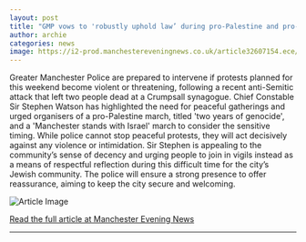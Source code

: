 ```yaml
---
layout: post
title: "GMP vows to 'robustly uphold law’ during pro-Palestine and pro-Israel protests in Manchester this weekend"
author: archie
categories: news
image: https://i2-prod.manchestereveningnews.co.uk/article32607154.ece/ALTERNATES/s1200/0_Stabbing-At-Manchester-Synagogue.jpg
---
```

Greater Manchester Police are prepared to intervene if protests planned for this weekend become violent or threatening, following a recent anti-Semitic attack that left two people dead at a Crumpsall synagogue. Chief Constable Sir Stephen Watson has highlighted the need for peaceful gatherings and urged organisers of a pro-Palestine march, titled 'two years of genocide', and a 'Manchester stands with Israel' march to consider the sensitive timing. While police cannot stop peaceful protests, they will act decisively against any violence or intimidation. Sir Stephen is appealing to the community’s sense of decency and urging people to join in vigils instead as a means of respectful reflection during this difficult time for the city’s Jewish community. The police will ensure a strong presence to offer reassurance, aiming to keep the city secure and welcoming.

![Article Image](https://i2-prod.manchestereveningnews.co.uk/article32607154.ece/ALTERNATES/s1200/0_Stabbing-At-Manchester-Synagogue.jpg)

[Read the full article at Manchester Evening News](https://www.manchestereveningnews.co.uk/news/greater-manchester-news/gmp-vows-robustly-uphold-law-32607133)

---
